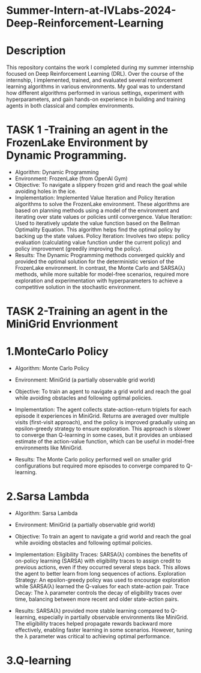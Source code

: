 # Summer-Intern-at-IVLabs-2024-Deep-Reinforcement-Learning
# Description

This repository contains the work I completed during my summer internship focused on Deep Reinforcement Learning (DRL). Over the course of the internship, I implemented, trained, and evaluated several reinforcement learning algorithms in various environments.
My goal was to understand how different algorithms performed in various settings, experiment with hyperparameters, and gain hands-on experience in building and training agents in both classical and complex environments.

# TASK 1 -Training an agent in the FrozenLake Environment by Dynamic Programming.

* Algorithm: Dynamic Programming 
* Environment: FrozenLake (from OpenAI Gym)
* Objective: To navigate a slippery frozen grid and reach the goal while avoiding holes in the ice.
* Implementation:
Implemented Value Iteration and Policy Iteration algorithms to solve the FrozenLake environment. These algorithms are based on planning methods using a model of the environment and iterating over state values or policies until convergence.
Value Iteration: Used to iteratively update the value function based on the Bellman Optimality Equation. This algorithm helps find the optimal policy by backing up the state values.
Policy Iteration: Involves two steps: policy evaluation (calculating value function under the current policy) and policy improvement (greedily improving the policy).
* Results: The Dynamic Programming methods converged quickly and provided the optimal solution for the deterministic version of the FrozenLake environment. In contrast, the Monte Carlo and SARSA(λ) methods, while more suitable for model-free scenarios, required more exploration and experimentation with hyperparameters to achieve a competitive solution in the stochastic environment.


# TASK 2-Training an agent in the MiniGrid Envrionment

# 1.MonteCarlo Policy
* Algorithm:  Monte Carlo Policy

* Environment: MiniGrid (a partially observable grid world)

* Objective: To train an agent to navigate a grid world and reach the goal while avoiding obstacles and following optimal policies.

* Implementation:
The agent collects state-action-return triplets for each episode it experiences in MiniGrid.
Returns are averaged over multiple visits (first-visit approach), and the policy is improved gradually using an epsilon-greedy strategy to ensure exploration.
This approach is slower to converge than Q-learning in some cases, but it provides an unbiased estimate of the action-value function, which can be useful in model-free environments like MiniGrid.

* Results: The Monte Carlo policy performed well on smaller grid configurations but required more episodes to converge compared to Q-learning.

# 2.Sarsa Lambda
* Algorithm:  Sarsa Lambda

* Environment: MiniGrid (a partially observable grid world)

* Objective: To train an agent to navigate a grid world and reach the goal while avoiding obstacles and following optimal policies.

* Implementation:
Eligibility Traces: SARSA(λ) combines the benefits of on-policy learning (SARSA) with eligibility traces to assign credit to previous actions, even if they occurred several steps back. This allows the agent to better learn from long sequences of actions.
Exploration Strategy: An epsilon-greedy policy was used to encourage exploration while SARSA(λ) learned the Q-values for each state-action pair.
Trace Decay: The λ parameter controls the decay of eligibility traces over time, balancing between more recent and older state-action pairs.
* Results: SARSA(λ) provided more stable learning compared to Q-learning, especially in partially observable environments like MiniGrid. The eligibility traces helped propagate rewards backward more effectively, enabling faster learning in some scenarios. However, tuning the λ parameter was critical to achieving optimal performance.


# 3.Q-learning








